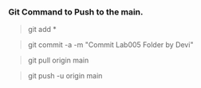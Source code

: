 ### Git Command to Push to the main.

> git add *

> git commit -a -m "Commit Lab005 Folder by Devi"

> git pull origin main

> git push -u origin main
